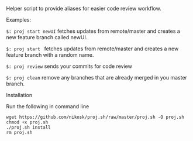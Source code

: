 Helper script to provide aliases for easier code review workflow.

Examples:

```$: proj start newUI```
fetches updates from remote/master and creates a new feature branch called newUI.

```$: proj start ```
fetches updates from remote/master and creates a new feature branch with a random name.

```$: proj review```
sends your commits for code review

```$: proj clean```
remove any branches that are already merged in you master branch.


Installation 

Run the following in command line

```
wget https://github.com/nikosk/proj.sh/raw/master/proj.sh -O proj.sh
chmod +x proj.sh
./proj.sh install
rm proj.sh
```
